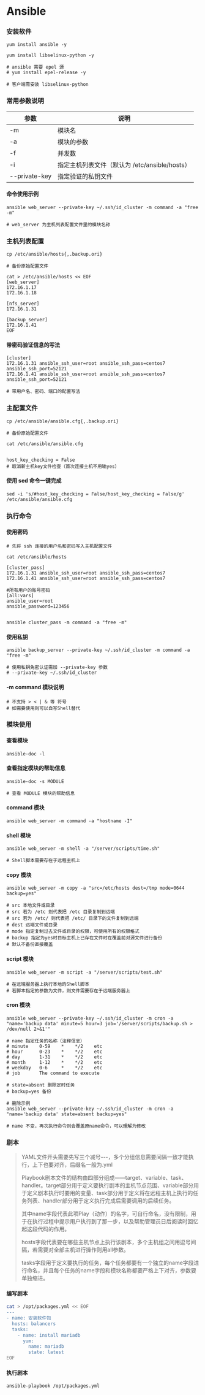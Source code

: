 # Ansible

### 安装软件

```
yum install ansible -y

yum install libselinux-python -y

# ansible 需要 epel 源
# yum install epel-release -y

# 客户端需安装 libselinux-python
```



### 常用参数说明

| 参数            | 说明                               |
| ------------- | -------------------------------- |
| -m            | 模块名                              |
| -a            | 模块的参数                            |
| -f            | 并发数                              |
| -i            | 指定主机列表文件（默认为 /etc/ansible/hosts） |
| --private-key | 指定验证的私钥文件                        |

#### 命令使用示例

```
ansible web_server --private-key ~/.ssh/id_cluster -m command -a "free -m"

# web_server 为主机列表配置文件里的模块名称
```



### 主机列表配置

```
cp /etc/ansible/hosts{,.backup.ori}

# 备份原始配置文件
```

```
cat > /etc/ansible/hosts << EOF
[web_server]
172.16.1.17
172.16.1.18

[nfs_server]
172.16.1.31

[backup_server]
172.16.1.41
EOF
```

#### 带密码验证信息的写法

```
[cluster]
172.16.1.31 ansible_ssh_user=root ansible_ssh_pass=centos7 ansible_ssh_port=52121
172.16.1.41 ansible_ssh_user=root ansible_ssh_pass=centos7 ansible_ssh_port=52121

# 带用户名、密码、端口的配置写法
```

###

### 主配置文件

```
cp /etc/ansible/ansible.cfg{,.backup.ori}

# 备份原始配置文件
```

```
cat /etc/ansible/ansible.cfg


host_key_checking = False
# 取消新主机key文件检查（首次连接主机不用输yes）
```

#### 使用 sed 命令一键完成

```
sed -i 's/#host_key_checking = False/host_key_checking = False/g' /etc/ansible/ansible.cfg
```

###

### 执行命令

#### 使用密码

```
# 先将 ssh 连接的用户名和密码写入主机配置文件

cat /etc/ansible/hosts

[cluster_pass]
172.16.1.31 ansible_ssh_user=root ansible_ssh_pass=centos7
172.16.1.41 ansible_ssh_user=root ansible_ssh_pass=centos7

#所有用户的账号密码
[all:vars]
ansible_user=root
ansible_password=123456


ansible cluster_pass -m command -a "free -m"
```

#### 使用私钥

```
ansible backup_server --private-key ~/.ssh/id_cluster -m command -a "free -m"

# 使用私钥免密认证需加 --private-key 参数
# --private-key ~/.ssh/id_cluster
```

#### -m command 模块说明

```
# 不支持 > < | & 等 符号
# 如需要使用则可以自写Shell替代
```



### 模块使用

#### 查看模块

```
ansible-doc -l
```

#### 查看指定模块的帮助信息

```
ansible-doc -s MODULE

# 查看 MODULE 模块的帮助信息
```

#### command 模块

```
ansible web_server -m command -a "hostname -I"
```

#### shell 模块

```
ansible web_server -m shell -a "/server/scripts/time.sh"

# Shell脚本需要存在于远程主机上
```

#### copy 模块

```
ansible web_server -m copy -a "src=/etc/hosts dest=/tmp mode=0644 backup=yes"

# src 本地文件或目录
# src 若为 /etc 则代表把 /etc 目录复制到远端
# src 若为 /etc/ 则代表把 /etc/ 目录下的文件复制到远端
# dest 远端文件或目录
# mode 指定复制过去文件或目录的权限，可使用所有的权限格式
# backup 指定为yes时目标主机上已存在文件时在覆盖前对源文件进行备份
# 默认不备份直接覆盖
```

#### script 模块

```
ansible web_server -m script -a "/server/scripts/test.sh"

# 在远端服务器上执行本地的Shell脚本
# 若脚本指定的参数为文件，则文件需要存在于远端服务器上
```

#### cron 模块

```
ansible web_server --private-key ~/.ssh/id_cluster -m cron -a "name='backup data' minute=5 hour=3 job='/server/scripts/backup.sh > /dev/null 2>&1'"

# name 指定任务的名称（注释信息）
# minute    0-59    *    */2    etc
# hour      0-23    *    */2    etc
# day       1-31    *    */2    etc
# month     1-12    *    */2    etc
# weekday   0-6     *    */2    etc
# job       The command to execute

# state=absent 删除定时任务
# backup=yes 备份

# 删除示例
ansible web_server --private-key ~/.ssh/id_cluster -m cron -a "name='backup data' state=absent backup=yes"

# name 不变，再次执行命令则会覆盖原name命令，可以理解为修改
```



### 剧本

> YAML文件开头需要先写三个减号---，多个分组信息需要间隔一致才能执行，上下也要对齐，后缀名一般为.yml
>
> Playbook剧本文件的结构由四部分组成——target、variable、task、handler。target部分用于定义要执行剧本的主机节点范围、variable部分用于定义剧本执行时要用的变量、task部分用于定义将在远程主机上执行的任务列表、handler部分用于定义执行完成后需要调用的后续任务。
>
> 其中name字段代表此项Play（动作）的名字，可自行命名，没有限制，用于在执行过程中提示用户执行到了那一步，以及帮助管理员日后阅读时回忆起这段代码的作用。
>
> hosts字段代表要在哪些主机节点上执行该剧本，多个主机组之间用逗号间隔，若需要对全部主机进行操作则用all参数。
>
> tasks字段用于定义要执行的任务，每个任务都要有一个独立的name字段进行命名，并且每个任务的name字段和模块名称都要严格上下对齐，参数要单独缩进。

#### 编写剧本

```bash
cat > /opt/packages.yml << EOF
---
- name: 安装软件包
  hosts: balancers
  tasks:
    - name: install mariadb
      yum:
        name: mariadb
        state: latest
EOF
```

#### 执行剧本

```bash
ansible-playbook /opt/packages.yml
```
